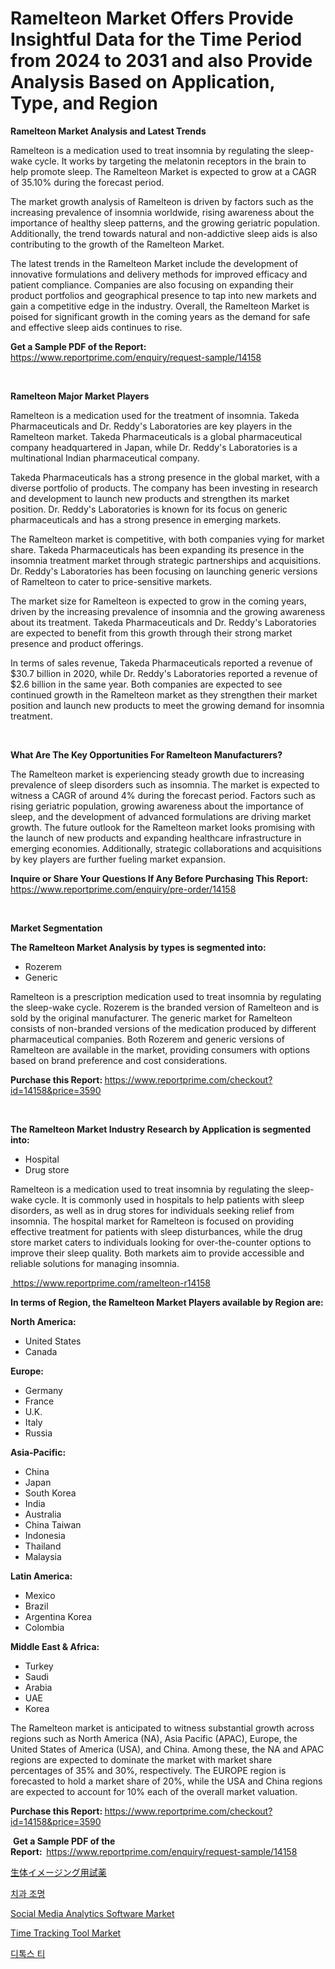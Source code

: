 <p><h1>Ramelteon Market Offers Provide Insightful Data for the Time Period from 2024 to 2031 and also Provide Analysis Based on Application, Type, and Region</h1></p><p><strong>Ramelteon Market Analysis and Latest Trends</strong></p>
<p><p>Ramelteon is a medication used to treat insomnia by regulating the sleep-wake cycle. It works by targeting the melatonin receptors in the brain to help promote sleep. The Ramelteon Market is expected to grow at a CAGR of 35.10% during the forecast period. </p><p>The market growth analysis of Ramelteon is driven by factors such as the increasing prevalence of insomnia worldwide, rising awareness about the importance of healthy sleep patterns, and the growing geriatric population. Additionally, the trend towards natural and non-addictive sleep aids is also contributing to the growth of the Ramelteon Market.</p><p>The latest trends in the Ramelteon Market include the development of innovative formulations and delivery methods for improved efficacy and patient compliance. Companies are also focusing on expanding their product portfolios and geographical presence to tap into new markets and gain a competitive edge in the industry. Overall, the Ramelteon Market is poised for significant growth in the coming years as the demand for safe and effective sleep aids continues to rise.</p></p>
<p><strong>Get a Sample PDF of the Report:&nbsp;</strong> <a href="https://www.reportprime.com/enquiry/request-sample/14158">https://www.reportprime.com/enquiry/request-sample/14158</a></p>
<p>&nbsp;</p>
<p><strong>Ramelteon Major Market Players</strong></p>
<p><p>Ramelteon is a medication used for the treatment of insomnia. Takeda Pharmaceuticals and Dr. Reddy's Laboratories are key players in the Ramelteon market. Takeda Pharmaceuticals is a global pharmaceutical company headquartered in Japan, while Dr. Reddy's Laboratories is a multinational Indian pharmaceutical company.</p><p>Takeda Pharmaceuticals has a strong presence in the global market, with a diverse portfolio of products. The company has been investing in research and development to launch new products and strengthen its market position. Dr. Reddy's Laboratories is known for its focus on generic pharmaceuticals and has a strong presence in emerging markets.</p><p>The Ramelteon market is competitive, with both companies vying for market share. Takeda Pharmaceuticals has been expanding its presence in the insomnia treatment market through strategic partnerships and acquisitions. Dr. Reddy's Laboratories has been focusing on launching generic versions of Ramelteon to cater to price-sensitive markets.</p><p>The market size for Ramelteon is expected to grow in the coming years, driven by the increasing prevalence of insomnia and the growing awareness about its treatment. Takeda Pharmaceuticals and Dr. Reddy's Laboratories are expected to benefit from this growth through their strong market presence and product offerings.</p><p>In terms of sales revenue, Takeda Pharmaceuticals reported a revenue of $30.7 billion in 2020, while Dr. Reddy's Laboratories reported a revenue of $2.6 billion in the same year. Both companies are expected to see continued growth in the Ramelteon market as they strengthen their market position and launch new products to meet the growing demand for insomnia treatment.</p></p>
<p>&nbsp;</p>
<p><strong>What Are The Key Opportunities For Ramelteon Manufacturers?</strong></p>
<p><p>The Ramelteon market is experiencing steady growth due to increasing prevalence of sleep disorders such as insomnia. The market is expected to witness a CAGR of around 4% during the forecast period. Factors such as rising geriatric population, growing awareness about the importance of sleep, and the development of advanced formulations are driving market growth. The future outlook for the Ramelteon market looks promising with the launch of new products and expanding healthcare infrastructure in emerging economies. Additionally, strategic collaborations and acquisitions by key players are further fueling market expansion.</p></p>
<p><strong>Inquire or Share Your Questions If Any Before Purchasing This Report:</strong> <a href="https://www.reportprime.com/enquiry/pre-order/14158">https://www.reportprime.com/enquiry/pre-order/14158</a></p>
<p>&nbsp;</p>
<p><strong>Market Segmentation</strong></p>
<p><strong>The Ramelteon Market Analysis by types is segmented into:</strong></p>
<p><ul><li>Rozerem</li><li>Generic</li></ul></p>
<p><p>Ramelteon is a prescription medication used to treat insomnia by regulating the sleep-wake cycle. Rozerem is the branded version of Ramelteon and is sold by the original manufacturer. The generic market for Ramelteon consists of non-branded versions of the medication produced by different pharmaceutical companies. Both Rozerem and generic versions of Ramelteon are available in the market, providing consumers with options based on brand preference and cost considerations.</p></p>
<p><strong>Purchase this Report:&nbsp;</strong><a href="https://www.reportprime.com/checkout?id=14158&price=3590">https://www.reportprime.com/checkout?id=14158&price=3590</a></p>
<p>&nbsp;</p>
<p><strong>The Ramelteon Market Industry Research by Application is segmented into:</strong></p>
<p><ul><li>Hospital</li><li>Drug store</li></ul></p>
<p><p>Ramelteon is a medication used to treat insomnia by regulating the sleep-wake cycle. It is commonly used in hospitals to help patients with sleep disorders, as well as in drug stores for individuals seeking relief from insomnia. The hospital market for Ramelteon is focused on providing effective treatment for patients with sleep disturbances, while the drug store market caters to individuals looking for over-the-counter options to improve their sleep quality. Both markets aim to provide accessible and reliable solutions for managing insomnia.</p></p>
<p><a href="https://www.reportprime.com/ramelteon-r14158">&nbsp;https://www.reportprime.com/ramelteon-r14158</a></p>
<p><strong>In terms of Region, the Ramelteon Market Players available by Region are:</strong></p>
<p>
    <p> <strong> North America: </strong>
        <ul>
            <li>United States</li>
            <li>Canada</li>
        </ul>
        </p> 
    <p> <strong> Europe: </strong>
        <ul>
            <li>Germany</li>
            <li>France</li>
            <li>U.K.</li>
            <li>Italy</li>
            <li>Russia</li>
        </ul>
        </p> 
    <p> <strong> Asia-Pacific: </strong>
        <ul>
            <li>China</li>
            <li>Japan</li>
            <li>South Korea</li>
            <li>India</li>
            <li>Australia</li>
            <li>China Taiwan</li>
            <li>Indonesia</li>
            <li>Thailand</li>
            <li>Malaysia</li>
        </ul>
        </p> 
    <p> <strong> Latin America: </strong>
        <ul>
            <li>Mexico</li>
            <li>Brazil</li>
            <li>Argentina Korea</li>
            <li>Colombia</li>
        </ul>
        </p> 
    <p> <strong> Middle East & Africa: </strong>
        <ul>
            <li>Turkey</li>
            <li>Saudi</li>
            <li>Arabia</li>
            <li>UAE</li>
            <li>Korea</li>
        </ul>
    </p>
    </p>
<p><p>The Ramelteon market is anticipated to witness substantial growth across regions such as North America (NA), Asia Pacific (APAC), Europe, the United States of America (USA), and China. Among these, the NA and APAC regions are expected to dominate the market with market share percentages of 35% and 30%, respectively. The EUROPE region is forecasted to hold a market share of 20%, while the USA and China regions are expected to account for 10% each of the overall market valuation.</p></p>
<p><strong>Purchase this Report: </strong><a href="https://www.reportprime.com/checkout?id=14158&price=3590">https://www.reportprime.com/checkout?id=14158&price=3590</a></p>
<p>&nbsp;<strong>Get a Sample PDF of the Report:&nbsp;&nbsp;</strong><a href="https://www.reportprime.com/enquiry/request-sample/14158">https://www.reportprime.com/enquiry/request-sample/14158</a></p>
<p><strong></strong></p>
<p><p><a href="https://medium.com/@pedrogers56456/%E3%83%90%E3%82%A4%E3%82%AA%E3%83%AD%E3%82%B8%E3%83%83%E3%82%AF%E3%82%A4%E3%83%A1%E3%83%BC%E3%82%B8%E3%83%B3%E3%82%B0%E3%83%AA%E3%83%BC%E3%82%B8%E3%82%A7%E3%83%B3%E3%83%88%E5%B8%82%E5%A0%B4%E8%A6%8F%E6%A8%A1%E3%81%A8%E3%82%B7%E3%82%A7%E3%82%A2%E5%88%86%E6%9E%90-%E6%88%90%E9%95%B7%E3%83%88%E3%83%AC%E3%83%B3%E3%83%89%E3%81%A8%E4%BA%88%E6%B8%AC-2024%E5%B9%B4-2031%E5%B9%B4-e23cdd198c28">生体イメージング用試薬</a></p><p><a href="https://medium.com/@ethawolf/2024%EB%85%84%EB%B6%80%ED%84%B0-2031%EB%85%84%EA%B9%8C%EC%A7%80-%EC%98%88%EC%B8%A1%EB%90%9C-%EC%B9%98%EA%B3%BC-%EB%9D%BC%EC%9D%B4%ED%8A%B8-%EC%8B%9C%EC%9E%A5-%EC%97%AD%ED%95%99-%EB%B0%8F-%EC%84%B1%EC%9E%A5-%EB%8F%99%EB%A0%A5%EC%9D%84-%EB%B6%84%EC%84%9D%ED%95%A9%EB%8B%88%EB%8B%A4-c0f56bdc4829">치과 조명</a></p><p><a href="https://github.com/nicoletavirag/Market-Research-Report-List-4/blob/main/social-media-analytics-software-market.md">Social Media Analytics Software Market</a></p><p><a href="https://github.com/mauripalmi/Market-Research-Report-List-4/blob/main/time-tracking-tool-market.md">Time Tracking Tool Market</a></p><p><a href="https://medium.com/@lilmama456456/%EA%B8%80%EB%A1%9C%EB%B2%8C-%EB%94%94%ED%86%A1%EC%8A%A4-%ED%8B%B0-%EC%8B%9C%EC%9E%A5-%EA%B7%9C%EB%AA%A8%EB%8A%94-%EC%97%B0%ED%8F%89%EA%B7%A0-%EC%84%B1%EC%9E%A5%EB%A5%A0%EC%9D%B8-5-9-%EC%97%90-%EC%9D%B4%EB%A5%B4%EB%A6%AC%EA%B2%A0%EC%9C%BC%EB%A9%B0-%EC%9D%B4-%EB%B3%B4%EA%B3%A0%EC%84%9C%EB%8A%94-%EC%8B%9C%EC%9E%A5-%EC%84%B1%EC%9E%A5-%ED%8A%B8%EB%A0%8C%EB%93%9C-%EA%B8%B0%ED%9A%8C-%EB%B0%8F-2024%EB%85%84-2031%EB%85%84%EA%B9%8C%EC%A7%80%EC%9D%98-%EC%98%88%EC%B8%A1%EC%9D%84-%EB%8B%A4%EB%A3%B9%EB%8B%88%EB%8B%A4-801911ba8035">디톡스 티</a></p></p>